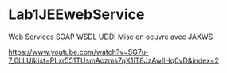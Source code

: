 # Lab1JEEwebService
Web Services SOAP WSDL UDDI Mise en oeuvre avec JAXWS

https://www.youtube.com/watch?v=SG7u-7_0LLU&list=PLxr551TUsmAozms7qX1iT8JzAwllHq0vD&index=2

